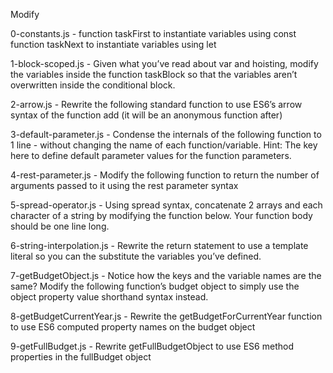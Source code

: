 Modify

0-constants.js - function taskFirst to instantiate variables using const
function taskNext to instantiate variables using let

1-block-scoped.js - Given what you’ve read about var and hoisting, modify the variables inside the function taskBlock so that the variables aren’t overwritten inside the conditional block.

2-arrow.js - Rewrite the following standard function to use ES6’s arrow syntax of the function add (it will be an anonymous function after)

3-default-parameter.js - Condense the internals of the following function to 1 line - without changing the name of each function/variable.
Hint: The key here to define default parameter values for the function parameters.

4-rest-parameter.js - Modify the following function to return the number of arguments passed to it using the rest parameter syntax

5-spread-operator.js - Using spread syntax, concatenate 2 arrays and each character of a string by modifying the function below. Your function body should be one line long.

6-string-interpolation.js - Rewrite the return statement to use a template literal so you can the substitute the variables you’ve defined.

7-getBudgetObject.js - Notice how the keys and the variable names are the same?
Modify the following function’s budget object to simply use the object property value shorthand syntax instead.

8-getBudgetCurrentYear.js - Rewrite the getBudgetForCurrentYear function to use ES6 computed property names on the budget object

9-getFullBudget.js - Rewrite getFullBudgetObject to use ES6 method properties in the fullBudget object

